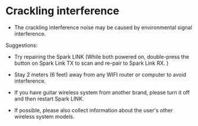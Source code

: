 # Crackling interference

- The crackling interference noise may be caused by environmental signal interference.


Suggestions:

- Try repairing the Spark LINK (While both powered on, double-press the button on Spark Link TX to scan and re-pair to Spark Link RX. )
  
- Stay 2 meters (6 feet) away from any WIFI router or computer to avoid interference.
  
- If you have guitar wireless system from another brand, please turn it off and then restart Spark LINK.
  
- If possible, please also collect information about the user's other wireless system models.